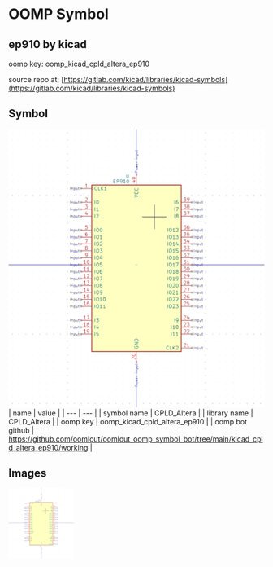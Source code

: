 # OOMP Symbol  
## ep910  by kicad  
  
oomp key: oomp_kicad_cpld_altera_ep910  
  
source repo at: [https://gitlab.com/kicad/libraries/kicad-symbols](https://gitlab.com/kicad/libraries/kicad-symbols)  
## Symbol  
  
[![working.png](working_600.png)](working.png)  
| name | value | 
| --- | --- | 
| symbol name | CPLD_Altera | 
| library name | CPLD_Altera | 
| oomp key | oomp_kicad_cpld_altera_ep910 | 
| oomp bot github | https://github.com/oomlout/oomlout_oomp_symbol_bot/tree/main/kicad_cpld_altera_ep910/working | 
## Images  
  
[![working.png](working_140.png)](working.png)  
